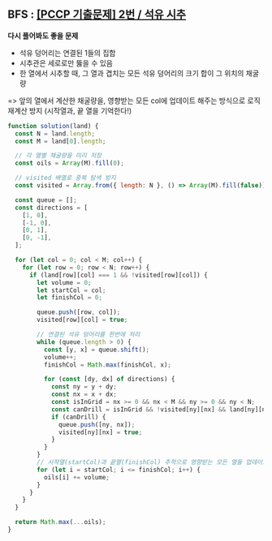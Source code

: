 ## BFS : [[PCCP 기출문제] 2번 / 석유 시추](https://school.programmers.co.kr/learn/courses/30/lessons/250136)

**다시 풀어봐도 좋을 문제**

- 석유 덩어리는 연결된 1들의 집합
- 시추관은 세로로만 뚫을 수 있음
- 한 열에서 시추할 때, 그 열과 겹치는 모든 석유 덩어리의 크기 합이 그 위치의 채굴량

=> 앞의 열에서 계산한 채굴량을, 영향받는 모든 col에 업데이트 해주는 방식으로 로직 재계산 방지
(시작열과, 끝 열을 기억한다!)

```javascript
function solution(land) {
  const N = land.length;
  const M = land[0].length;

  // 각 열별 채굴량을 미리 저장
  const oils = Array(M).fill(0);

  // visited 배열로 중복 탐색 방지
  const visited = Array.from({ length: N }, () => Array(M).fill(false));

  const queue = [];
  const directions = [
    [1, 0],
    [-1, 0],
    [0, 1],
    [0, -1],
  ];

  for (let col = 0; col < M; col++) {
    for (let row = 0; row < N; row++) {
      if (land[row][col] === 1 && !visited[row][col]) {
        let volume = 0;
        let startCol = col;
        let finishCol = 0;

        queue.push([row, col]);
        visited[row][col] = true;

        // 연결된 석유 덩어리를 한번에 처리
        while (queue.length > 0) {
          const [y, x] = queue.shift();
          volume++;
          finishCol = Math.max(finishCol, x);

          for (const [dy, dx] of directions) {
            const ny = y + dy;
            const nx = x + dx;
            const isInGrid = nx >= 0 && nx < M && ny >= 0 && ny < N;
            const canDrill = isInGrid && !visited[ny][nx] && land[ny][nx] === 1;
            if (canDrill) {
              queue.push([ny, nx]);
              visited[ny][nx] = true;
            }
          }
        }
        // 시작열(startCol)과 끝열(finishCol) 추적으로 영향받는 모든 열들 업데이트
        for (let i = startCol; i <= finishCol; i++) {
          oils[i] += volume;
        }
      }
    }
  }

  return Math.max(...oils);
}
```
